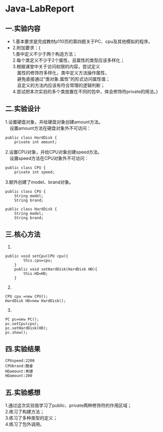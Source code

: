 # Java-LabReport
## 一.实验内容

+ 1.基本要求是完成教材p110页的第四题关于PC、cpu及其他模拟的程序。
+ 2.附加要求：{  
    1.类中定义不少于两个构造方法；  
    2.每个类定义不少于2个属性，且属性的类型应该多样化；     
    3.根据课堂中关于访问权限的内容，尝试定义  
&emsp;属性的修饰符多样化，类中定义方法操作属性，   
&emsp;避免直接通过“类对象.属性”的形式访问属性值；    
&emsp;且定义的方法内应该有符合常理的逻辑判断；  
    4.尝试把本次实验的多个类放置在不同的包中，体会修饰符private的用法。}
    
## 二.实验设计

1.设置硬盘对象，并给硬盘对象创建amount方法。  
&emsp;设置amount方法在硬盘对象外不可访问：
```
public class HardDisk {
	private int amount;
```
2.设置CPU对象，并给CPU对象创建speed方法。  
&emsp;设置speed方法在CPU对象外不可访问：
```
public class CPU {
	private int speed;
```
3.额外创建了model、brand对象。
```
public class CPU {
	String model;
	String brand;
```
```
public class HardDisk {
	String model;
	String brand;
```
## 三.核心方法  
1.  
```
public void setCpu(CPU cpu){
		this.cpu=cpu;
	}
	public void setHardDisk(HardDisk HD){
		this.HD=HD;
	}
```
2.  
```
CPU cpu =new CPU();
HardDisk HD=new HardDisk();
```  
3.
```
PC pc=new PC();
pc.setCpu(cpu);
pc.setHardDisk(HD);
pc.show();
```
## 四.实验结果  
```
CPUspeed:2200
CPUbrand:酷睿
HDamount:希捷
HDamount:200
```  
## 五.实验感想  
1.通过这次实验我学习了public、private两种修饰符的作用区域；  
2.练习了构建方法；  
3.练习了多种类型的定义；  
4.练习了包外调用。
